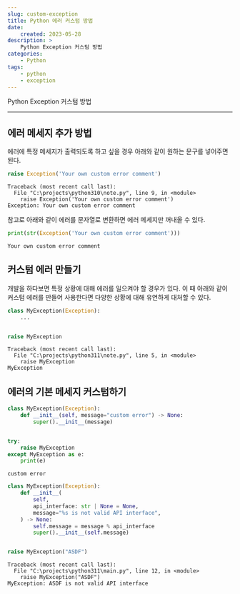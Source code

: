 ```yaml
---
slug: custom-exception
title: Python 에러 커스텀 방법
date:
    created: 2023-05-28
description: >
    Python Exception 커스텀 방법
categories:
    - Python
tags:
    - python
    - exception
---
```


Python Exception 커스텀 방법  

<!-- more -->

---

## 에러 메세지 추가 방법

에러에 특정 메세지가 출력되도록 하고 싶을 경우 아래와 같이 원하는 문구를 넣어주면 된다.  

```python
raise Exception('Your own custom error comment')
```
```
Traceback (most recent call last):
  File "C:\projects\python310\note.py", line 9, in <module>
    raise Exception('Your own custom error comment')
Exception: Your own custom error comment
```

참고로 아래와 같이 에러를 문자열로 변환하면 에러 메세지만 꺼내올 수 있다.  

```python
print(str(Exception('Your own custom error comment')))
```
```
Your own custom error comment
```

## 커스텀 에러 만들기

개발을 하다보면 특정 상황에 대해 에러를 일으켜야 할 경우가 있다. 이 때 아래와 같이 커스텀 에러를 만들어 사용한다면 다양한 상황에 대해 유연하게 대처할 수 있다.  

```python
class MyException(Exception):
    ...


raise MyException
```
```
Traceback (most recent call last):
  File "C:\projects\python311\note.py", line 5, in <module>
    raise MyException
MyException
```

## 에러의 기본 메세지 커스텀하기

```python
class MyException(Exception):
    def __init__(self, message="custom error") -> None:
        super().__init__(message)


try:
    raise MyException
except MyException as e:
    print(e)
```
```
custom error
```

```python
class MyException(Exception):
    def __init__(
        self,
        api_interface: str | None = None,
        message="%s is not valid API interface",
    ) -> None:
        self.message = message % api_interface
        super().__init__(self.message)


raise MyException("ASDF")
```
```
Traceback (most recent call last):
  File "C:\projects\python311\main.py", line 12, in <module>
    raise MyException("ASDF")
MyException: ASDF is not valid API interface
```
